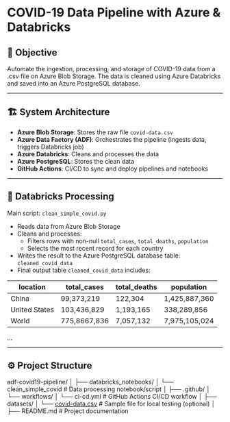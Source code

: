 # COVID-19 Data Pipeline with Azure & Databricks

## 📌 Objective
Automate the ingestion, processing, and storage of COVID-19 data from a .csv file on Azure Blob Storage. The data is cleaned using Azure Databricks and saved into an Azure PostgreSQL database.

---

## 🏗️ System Architecture

- **Azure Blob Storage**: Stores the raw file `covid-data.csv`
- **Azure Data Factory (ADF)**: Orchestrates the pipeline (ingests data, triggers Databricks job)
- **Azure Databricks**: Cleans and processes the data
- **Azure PostgreSQL**: Stores the clean data
- **GitHub Actions**: CI/CD to sync and deploy pipelines and notebooks

---

## 🧪 Databricks Processing

Main script: `clean_simple_covid.py`

- Reads data from Azure Blob Storage
- Cleans and processes:
  - Filters rows with non-null `total_cases`, `total_deaths`, `population`
  - Selects the most recent record for each country
- Writes the result to the Azure PostgreSQL database table: `cleaned_covid_data`
- Final output table `cleaned_covid_data` includes:

| location     | total_cases | total_deaths | population   |
|--------------|-------------|--------------|--------------|
| China        | 99,373,219  | 122,304      | 1,425,887,360|
| United States| 103,436,829 | 1,193,165    | 338,289,856  |
| World        | 775,8667,836| 7,057,132    | 7,975,105,024|
...

---

## ⚙️ Project Structure

adf-covid19-pipeline/
│
├── databricks_notebooks/
│ └── clean_simple_covid # Data processing notebook/script
│
├── .github/
│ └── workflows/
│ └── ci-cd.yml # GitHub Actions CI/CD workflow
│
├── datasets/
│ └── [covid-data.csv](https://github.com/thanhthuy250599/demo_pipeline_covid19/blob/main/covid-data.csv) # Sample file for local testing (optional)
│
├── README.md # Project documentation

